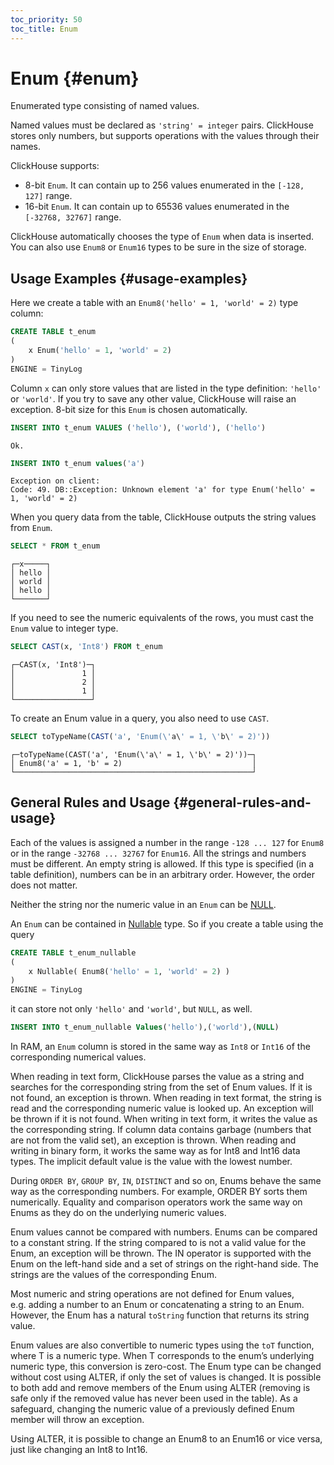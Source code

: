 ```yaml
---
toc_priority: 50
toc_title: Enum
---
```


# Enum {#enum}

Enumerated type consisting of named values.

Named values must be declared as `'string' = integer` pairs. ClickHouse stores only numbers, but supports operations with the values through their names.

ClickHouse supports:

-   8-bit `Enum`. It can contain up to 256 values enumerated in the `[-128, 127]` range.
-   16-bit `Enum`. It can contain up to 65536 values enumerated in the `[-32768, 32767]` range.

ClickHouse automatically chooses the type of `Enum` when data is inserted. You can also use `Enum8` or `Enum16` types to be sure in the size of storage.

## Usage Examples {#usage-examples}

Here we create a table with an `Enum8('hello' = 1, 'world' = 2)` type column:

``` sql
CREATE TABLE t_enum
(
    x Enum('hello' = 1, 'world' = 2)
)
ENGINE = TinyLog
```

Column `x` can only store values that are listed in the type definition: `'hello'` or `'world'`. If you try to save any other value, ClickHouse will raise an exception. 8-bit size for this `Enum` is chosen automatically.

``` sql
INSERT INTO t_enum VALUES ('hello'), ('world'), ('hello')
```

``` text
Ok.
```

``` sql
INSERT INTO t_enum values('a')
```

``` text
Exception on client:
Code: 49. DB::Exception: Unknown element 'a' for type Enum('hello' = 1, 'world' = 2)
```

When you query data from the table, ClickHouse outputs the string values from `Enum`.

``` sql
SELECT * FROM t_enum
```

``` text
┌─x─────┐
│ hello │
│ world │
│ hello │
└───────┘
```

If you need to see the numeric equivalents of the rows, you must cast the `Enum` value to integer type.

``` sql
SELECT CAST(x, 'Int8') FROM t_enum
```

``` text
┌─CAST(x, 'Int8')─┐
│               1 │
│               2 │
│               1 │
└─────────────────┘
```

To create an Enum value in a query, you also need to use `CAST`.

``` sql
SELECT toTypeName(CAST('a', 'Enum(\'a\' = 1, \'b\' = 2)'))
```

``` text
┌─toTypeName(CAST('a', 'Enum(\'a\' = 1, \'b\' = 2)'))─┐
│ Enum8('a' = 1, 'b' = 2)                             │
└─────────────────────────────────────────────────────┘
```

## General Rules and Usage {#general-rules-and-usage}

Each of the values is assigned a number in the range `-128 ... 127` for `Enum8` or in the range `-32768 ... 32767` for `Enum16`. All the strings and numbers must be different. An empty string is allowed. If this type is specified (in a table definition), numbers can be in an arbitrary order. However, the order does not matter.

Neither the string nor the numeric value in an `Enum` can be [NULL](../../sql-reference/syntax.md).

An `Enum` can be contained in [Nullable](../../sql-reference/data-types/nullable.md) type. So if you create a table using the query

``` sql
CREATE TABLE t_enum_nullable
(
    x Nullable( Enum8('hello' = 1, 'world' = 2) )
)
ENGINE = TinyLog
```

it can store not only `'hello'` and `'world'`, but `NULL`, as well.

``` sql
INSERT INTO t_enum_nullable Values('hello'),('world'),(NULL)
```

In RAM, an `Enum` column is stored in the same way as `Int8` or `Int16` of the corresponding numerical values.

When reading in text form, ClickHouse parses the value as a string and searches for the corresponding string from the set of Enum values. If it is not found, an exception is thrown. When reading in text format, the string is read and the corresponding numeric value is looked up. An exception will be thrown if it is not found.
When writing in text form, it writes the value as the corresponding string. If column data contains garbage (numbers that are not from the valid set), an exception is thrown. When reading and writing in binary form, it works the same way as for Int8 and Int16 data types.
The implicit default value is the value with the lowest number.

During `ORDER BY`, `GROUP BY`, `IN`, `DISTINCT` and so on, Enums behave the same way as the corresponding numbers. For example, ORDER BY sorts them numerically. Equality and comparison operators work the same way on Enums as they do on the underlying numeric values.

Enum values cannot be compared with numbers. Enums can be compared to a constant string. If the string compared to is not a valid value for the Enum, an exception will be thrown. The IN operator is supported with the Enum on the left-hand side and a set of strings on the right-hand side. The strings are the values of the corresponding Enum.

Most numeric and string operations are not defined for Enum values, e.g. adding a number to an Enum or concatenating a string to an Enum.
However, the Enum has a natural `toString` function that returns its string value.

Enum values are also convertible to numeric types using the `toT` function, where T is a numeric type. When T corresponds to the enum’s underlying numeric type, this conversion is zero-cost.
The Enum type can be changed without cost using ALTER, if only the set of values is changed. It is possible to both add and remove members of the Enum using ALTER (removing is safe only if the removed value has never been used in the table). As a safeguard, changing the numeric value of a previously defined Enum member will throw an exception.

Using ALTER, it is possible to change an Enum8 to an Enum16 or vice versa, just like changing an Int8 to Int16.


